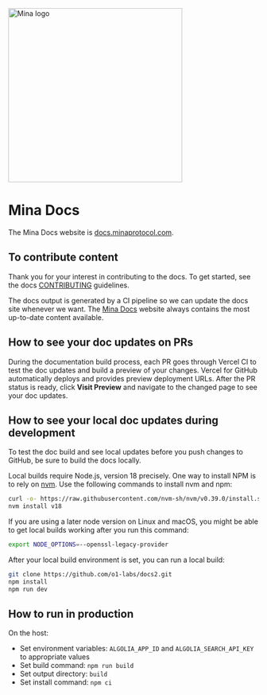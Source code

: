 <img src="https://github.com/MinaProtocol/docs/blob/main/public/static/img/svg/mina-wordmark-redviolet.svg" width="350" alt="Mina logo">

# Mina Docs

The Mina Docs website is [docs.minaprotocol.com](https://docs.minaprotocol.com/).

## To contribute content

Thank you for your interest in contributing to the docs. To get started, see the docs [CONTRIBUTING](CONTRIBUTING.md) guidelines.

The docs output is generated by a CI pipeline so we can update the docs site whenever we want. The [Mina Docs](https://docs.minaprotocol.com/) website always contains the most up-to-date content available.

## How to see your doc updates on PRs

During the documentation build process, each PR goes through Vercel CI to test the doc updates and build a preview of your changes. Vercel for GitHub automatically deploys and provides preview deployment URLs. After the PR status is ready, click **Visit Preview** and navigate to the changed page to see your doc updates.

## How to see your local doc updates during development

To test the doc build and see local updates before you push changes to GitHub, be sure to build the docs locally.

<!-- In case of version change, update .github/workflows/{test-tutorials.yml, snarkjs-api-reference.md} accordingly -->

Local builds require Node.js, version 18 precisely.
One way to install NPM is to rely on [nvm](https://github.com/nvm-sh/nvm). Use the following commands to install nvm and npm:

```sh
curl -o- https://raw.githubusercontent.com/nvm-sh/nvm/v0.39.0/install.sh | bash
nvm install v18
```

If you are using a later node version on Linux and macOS, you might be able to get local builds working after you run this command:

```sh
export NODE_OPTIONS=--openssl-legacy-provider
```

After your local build environment is set, you can run a local build:

```sh
git clone https://github.com/o1-labs/docs2.git
npm install
npm run dev
```

## How to run in production

On the host:

- Set environment variables: `ALGOLIA_APP_ID` and `ALGOLIA_SEARCH_API_KEY` to appropriate values
- Set build command: `npm run build`
- Set output directory: `build`
- Set install command: `npm ci`
